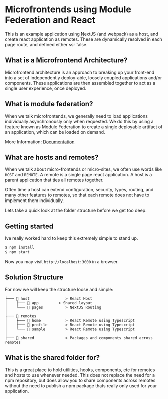 # Microfrontends using Module Federation and React
This is an example application using NextJS (and webpack) as a host, and create react application as remotes. These are dynamically resolved in each page route, and defined either ssr false.

## What is a Microfrontend Architecture?

Microfrontend architecture is an approach to breaking up your front-end into a set of independently deploy-able, loosely coupled applications and/or components. These applications are then assembled together to act as a single user experience, once deployed.

## What is module federation?

When we talk microfrontends, we generally need to load applications individually asynchronously only when requested. We do this by using a feature known as Module Federation to create a single deployable artifact of an application, which can be loaded on demand. 

More Information: [Documentation](https://webpack.js.org/concepts/module-federation/)

## What are hosts and remotes?

When we talk about micro-frontends or micro-sites, we often use words like `HOST` and `REMOTE`. A remote is a single page react application. A host is a parent application that ties all remotes together.

Often time a host can extend configuration, security, types, routing, and many other features to remotes, so that each remote does not have to implement them individually.

Lets take a quick look at the folder structure before we get too deep.

## Getting started
Ive really worked hard to keep this extremely simple to stand up.

```bash
$ npm install
$ npm start
```

Now you may visit `http://localhost:3000` in a browser.

## Solution Structure

For now we will keep the structure loose and simple:

```
├─── 📁 host                > React Host
│    ├─── 📁 app         > Shared layout
│    └─── 📁 pages          > NextJS Routing
│
├─── 📁 remotes
│    ├─── 📁 home           > React Remote using Typescript
│    ├─── 📁 profile        > React Remote using Typescript
│    └─── 📁 sample         > React Remote using Typescript
│
├─── 📁 shared              > Packages and components shared across remotes
```

## What is the shared folder for?

This is a great place to hold utilities, hooks, components, etc for remotes and hosts to use whenever needed. This does not replace the need for a npm repository, but does allow you to share components across remotes without the need to publish a npm package thats really only used for your application.